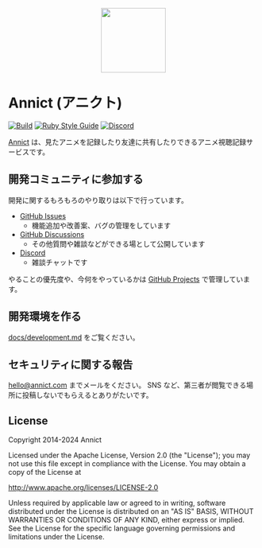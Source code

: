 <p align="center"><a href="https://annict.com" target="_blank" rel="noopener"><img src="https://user-images.githubusercontent.com/56767/56467671-fdd6ea80-645c-11e9-9056-a5d3fd5739e6.png" width="130" /></a></p>

# Annict (アニクト)

[![Build](https://github.com/annict/annict/actions/workflows/lint-and-test.yml/badge.svg)](https://github.com/annict/annict/actions/workflows/lint-and-test.yml)
[![Ruby Style Guide](https://img.shields.io/badge/code_style-standard-brightgreen.svg)](https://github.com/testdouble/standard)
[![Discord](https://img.shields.io/discord/371121195619450881?label=Discord&color=5865F2)](https://discord.gg/PVJRUKP)

[Annict](https://annict.com) は、見たアニメを記録したり友達に共有したりできるアニメ視聴記録サービスです。

## 開発コミュニティに参加する

開発に関するもろもろのやり取りは以下で行っています。

- [GitHub Issues](https://github.com/annict/annict/issues)
  - 機能追加や改善案、バグの管理をしています
- [GitHub Discussions](https://github.com/annict/annict/discussions)
  - その他質問や雑談などができる場として公開しています
- [Discord](https://discord.gg/PVJRUKP)
  - 雑談チャットです

やることの優先度や、今何をやっているかは [GitHub Projects](https://github.com/orgs/annict/projects/12) で管理しています。

## 開発環境を作る

[docs/development.md](docs/development.md) をご覧ください。

## セキュリティに関する報告

hello@annict.com までメールをください。
SNS など、第三者が閲覧できる場所に投稿しないでもらえるとありがたいです。

## License

Copyright 2014-2024 Annict

Licensed under the Apache License, Version 2.0 (the "License");
you may not use this file except in compliance with the License.
You may obtain a copy of the License at

http://www.apache.org/licenses/LICENSE-2.0

Unless required by applicable law or agreed to in writing, software
distributed under the License is distributed on an "AS IS" BASIS,
WITHOUT WARRANTIES OR CONDITIONS OF ANY KIND, either express or implied.
See the License for the specific language governing permissions and
limitations under the License.
